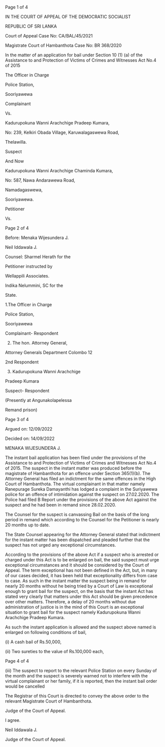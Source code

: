 Page 1 of 4

IN THE COURT OF APPEAL OF THE DEMOCRATIC SOCIALIST

REPUBLIC OF SRI LANKA

Court of Appeal Case No: CA/BAL/45/2021

Magistrate Court of Hambanthota Case No: BR 368/2020

In the matter of an application for bail under Section 10 (1) (a) of the Assistance to and Protection of Victims of Crimes and Witnesses Act No.4 of 2015

The Officer in Charge

Police Station,

Sooriyawewa

Complainant

Vs.

Kadurupokuna Wanni Arachchige Pradeep Kumara,

No: 239, Kelkiri Obada Village, Karuwalagaswewa Road,

Thelawilla.

Suspect

And Now

Kadurupokuna Wanni Arachchige Chaminda Kumara,

No: 587, Nawa Andarawewa Road,

Namadagaswewa,

Sooriyawewa.

Petitioner

Vs.

Page 2 of 4

Before: Menaka Wijesundera J.

Neil Iddawala J.

Counsel: Sharmel Herath for the

Petitioner instructed by

Wellappili Associates.

Indika Nelummini, SC for the

State.

1.The Officer in Charge

Police Station,

Sooriyawewa

Complainant- Respondent

2. The hon. Attorney General,

Attorney Generals Department Colombo 12

2nd Respondent

3. Kadurupokuna Wanni Arachchige

Pradeep Kumara

Suspect- Respondent

(Presently at Angunakolapelessa

Remand prison)

Page 3 of 4

Argued on: 12/09/2022

Decided on: 14/09/2022

MENAKA WIJESUNDERA J.

The instant bail application has been filed under the provisions of the Assistance to and Protection of Victims of Crimes and Witnesses Act No.4 of 2015. The suspect in the instant matter was produced before the magistrate of Hambanthota for an offence under Section 365(1)(b). The Attorney General has filed an indictment for the same offences in the High Court of Hambanthota. The virtual complainant in that matter namely Ranepurage Sureka Damayanthi has lodged a complaint in the Suriyawewa police for an offence of intimidation against the suspect on 27.02.2020. The Police had filed B Report under the provisions of the above Act against the suspect and he had been in remand since 28.02.2020.

The Counsel for the suspect is canvassing Bail on the basis of the long period in remand which according to the Counsel for the Petitioner is nearly 20 months up to date.

The State Counsel appearing for the Attorney General stated that indictment for the instant matter has been dispatched and pleaded further that the suspect has not urged any exceptional circumstances.

According to the provisions of the above Act if a suspect who is arrested or charged under this Act is to be enlarged on bail, the said suspect must urge exceptional circumstances and it should be considered by the Court of Appeal. The term exceptional has not been defined in the Act, but, in many of our cases decided, it has been held that exceptionality differs from case to case. As such in the instant matter the suspect being in remand for nearly 20 months without he being tried by a Court of Law is exceptional enough to grant bail for the suspect, on the basis that the instant Act has stated very clearly that matters under this Act should be given precedence over other matters. Therefore, a delay of 20 months without due administration of justice is in the mind of this Court is an exceptional situation to grant bail for the suspect namely Kadurupokuna Wanni Arachchige Pradeep Kumara.

As such the instant application is allowed and the suspect above named is enlarged on following conditions of bail,

(i) A cash bail of Rs.50,000,

(ii) Two sureties to the value of Rs.100,000 each,

Page 4 of 4

(iii) The suspect to report to the relevant Police Station on every Sunday of the month and the suspect is severely warned not to interfere with the virtual complainant or her family, if it is reported, then the instant bail order would be cancelled

The Registrar of this Court is directed to convey the above order to the relevant Magistrate Court of Hambanthota.

Judge of the Court of Appeal.

I agree.

Neil Iddawala J.

Judge of the Court of Appeal.